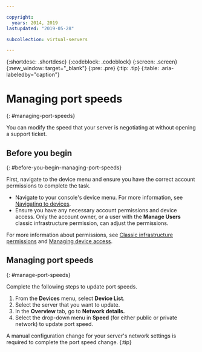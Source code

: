```yaml
---

copyright:
  years: 2014, 2019
lastupdated: "2019-05-28"

subcollection: virtual-servers

---
```


{:shortdesc: .shortdesc}
{:codeblock: .codeblock}
{:screen: .screen}
{:new_window: target="_blank"}
{:pre: .pre}
{:tip: .tip}
{:table: .aria-labeledby="caption"}

# Managing port speeds
{: #managing-port-speeds}

You can modify the speed that your server is negotiating at without opening a support ticket.

## Before you begin
{: #before-you-begin-managing-port-speeds}

First, navigate to the device menu and ensure you have the correct account permissions to complete the task. 

* Navigate to your console's device menu. For more information, see [Navigating to devices](/docs/vsi?topic=virtual-servers-navigating-devices).
* Ensure you have any necessary account permissions and device access. Only the account owner, or a user with the **Manage Users** classic infrastructure permission, can adjust the permissions. 

For more information about permissions, see [Classic infrastructure permissions](/docs/iam?topic=iam-infrapermission#infrapermission) and [Managing device access](/docs/vsi?topic=virtual-servers-managing-device-access).

## Managing port speeds
{: #manage-port-speeds}

Complete the following steps to update port speeds.

1. From the **Devices** menu, select **Device List**.
3. Select the server that you want to update.
4. In the **Overview** tab, go to **Network details.**
5. Select the drop-down menu in **Speed** (for either public or private network) to update port speed.

A manual configuration change for your server's network settings is required to complete the port speed change.
{:tip}
